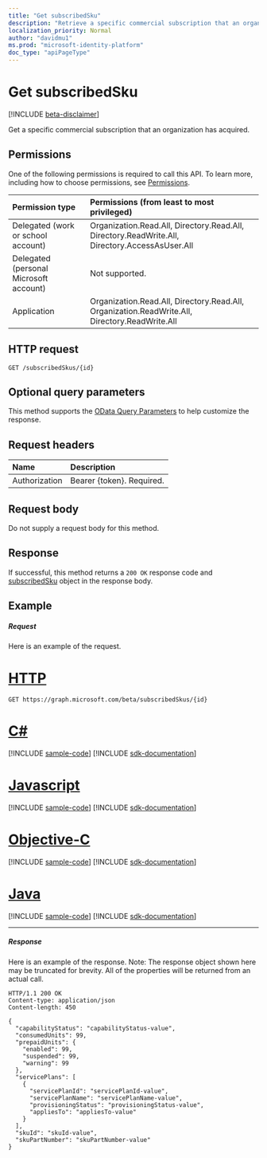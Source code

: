 ```yaml
---
title: "Get subscribedSku"
description: "Retrieve a specific commercial subscription that an organization has acquired."
localization_priority: Normal
author: "davidmu1"
ms.prod: "microsoft-identity-platform"
doc_type: "apiPageType"
---
```


# Get subscribedSku

[!INCLUDE [beta-disclaimer](../../includes/beta-disclaimer.md)]

Get a specific commercial subscription that an organization has acquired.

## Permissions
One of the following permissions is required to call this API. To learn more, including how to choose permissions, see [Permissions](/graph/permissions-reference).


|Permission type      | Permissions (from least to most privileged)              |
|:--------------------|:---------------------------------------------------------|
|Delegated (work or school account) | Organization.Read.All, Directory.Read.All, Directory.ReadWrite.All, Directory.AccessAsUser.All    |
|Delegated (personal Microsoft account) | Not supported.    |
|Application | Organization.Read.All, Directory.Read.All, Organization.ReadWrite.All, Directory.ReadWrite.All |

## HTTP request
<!-- { "blockType": "ignored" } -->
```http
GET /subscribedSkus/{id}
```
## Optional query parameters
This method supports the [OData Query Parameters](https://developer.microsoft.com/graph/docs/concepts/query_parameters) to help customize the response.
## Request headers

| Name       | Description|
|:-----------|:----------|
| Authorization  | Bearer {token}. Required. |

## Request body
Do not supply a request body for this method.

## Response

If successful, this method returns a `200 OK` response code and [subscribedSku](../resources/subscribedsku.md) object in the response body.
## Example
##### Request
Here is an example of the request.

# [HTTP](#tab/http)
<!-- {
  "blockType": "request",
  "name": "get_subscribedsku"
}-->
```http
GET https://graph.microsoft.com/beta/subscribedSkus/{id}
```
# [C#](#tab/csharp)
[!INCLUDE [sample-code](../includes/snippets/csharp/get-subscribedsku-csharp-snippets.md)]
[!INCLUDE [sdk-documentation](../includes/snippets/snippets-sdk-documentation-link.md)]

# [Javascript](#tab/javascript)
[!INCLUDE [sample-code](../includes/snippets/javascript/get-subscribedsku-javascript-snippets.md)]
[!INCLUDE [sdk-documentation](../includes/snippets/snippets-sdk-documentation-link.md)]

# [Objective-C](#tab/objc)
[!INCLUDE [sample-code](../includes/snippets/objc/get-subscribedsku-objc-snippets.md)]
[!INCLUDE [sdk-documentation](../includes/snippets/snippets-sdk-documentation-link.md)]

# [Java](#tab/java)
[!INCLUDE [sample-code](../includes/snippets/java/get-subscribedsku-java-snippets.md)]
[!INCLUDE [sdk-documentation](../includes/snippets/snippets-sdk-documentation-link.md)]

---

##### Response
Here is an example of the response. Note: The response object shown here may be truncated for brevity. All of the properties will be returned from an actual call.
<!-- {
  "blockType": "response",
  "truncated": true,
  "@odata.type": "microsoft.graph.subscribedSku"
} -->
```http
HTTP/1.1 200 OK
Content-type: application/json
Content-length: 450

{
  "capabilityStatus": "capabilityStatus-value",
  "consumedUnits": 99,
  "prepaidUnits": {
    "enabled": 99,
    "suspended": 99,
    "warning": 99
  },
  "servicePlans": [
    {
      "servicePlanId": "servicePlanId-value",
      "servicePlanName": "servicePlanName-value",
      "provisioningStatus": "provisioningStatus-value",
      "appliesTo": "appliesTo-value"
    }
  ],
  "skuId": "skuId-value",
  "skuPartNumber": "skuPartNumber-value"
}
```

<!-- uuid: 8fcb5dbc-d5aa-4681-8e31-b001d5168d79
2015-10-25 14:57:30 UTC -->
<!--
{
  "type": "#page.annotation",
  "description": "Get subscribedSku",
  "keywords": "",
  "section": "documentation",
  "tocPath": "",
  "suppressions": [
  ]
}
-->
